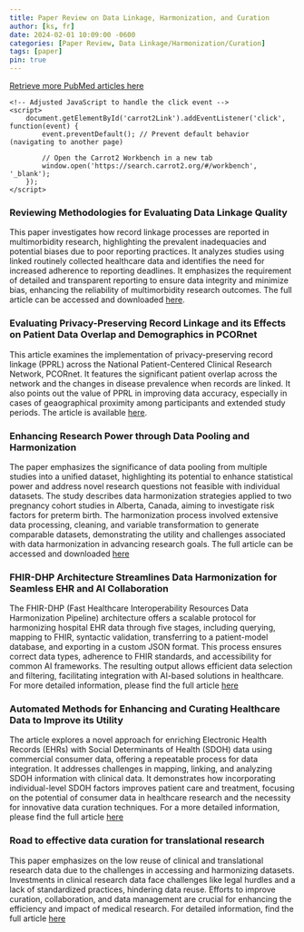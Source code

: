 ```yaml
---
title: Paper Review on Data Linkage, Harmonization, and Curation
author: [ks, fr]
date: 2024-02-01 10:09:00 -0600
categories: [Paper Review, Data Linkage/Harmonization/Curation]
tags: [paper]
pin: true
---
```


<!-- HTML code for the page with the "More PubMed Articles Here" link -->
<!DOCTYPE html>
<html lang="en">
<head>
    <meta charset="UTF-8">
    <meta name="viewport" content="width=device-width, initial-scale=1.0">
    <title>Your Website Title</title>
</head>
<body>
    <div>
        <!-- No change needed here, keeping the link as is -->
        <a href="#" id="carrot2Link">Retrieve more PubMed articles here</a>
    </div>

    <!-- Adjusted JavaScript to handle the click event -->
    <script>
        document.getElementById('carrot2Link').addEventListener('click', function(event) {
            event.preventDefault(); // Prevent default behavior (navigating to another page)

            // Open the Carrot2 Workbench in a new tab
            window.open('https://search.carrot2.org/#/workbench', '_blank');
        });
    </script>
</body>
</html>

### Reviewing Methodologies for Evaluating Data Linkage Quality
This paper investigates how record linkage processes are reported in multimorbidity research, highlighting the prevalent inadequacies and potential biases due to poor reporting practices. It analyzes studies using linked routinely collected healthcare data and identifies the need for increased adherence to reporting deadlines. It emphasizes the requirement of detailed and transparent reporting to ensure data integrity and minimize bias, enhancing the reliability of multimorbidity research outcomes. The full article can be accessed and downloaded [here](https://uis.brage.unit.no/uis-xmlui/bitstream/handle/11250/3087668/e069212.full.pdf?sequence=1&isAllowed=y).

### Evaluating Privacy-Preserving Record Linkage and its Effects on Patient Data Overlap and Demographics in PCORnet
This article examines the implementation of privacy-preserving record linkage (PPRL) across the National Patient-Centered Clinical Research Network, PCORnet. It features the significant patient overlap across the network and the changes in disease prevalence when records are linked. It also points out the value of PPRL in improving data accuracy, especially in cases of geaographical proximity among participants and extended study periods. The article is available [here](https://www.ncbi.nlm.nih.gov/pmc/articles/PMC9933062/).

### Enhancing Research Power through Data Pooling and Harmonization
The paper emphasizes the significance of data pooling from multiple studies into a unified dataset, highlighting its potential to enhance statistical power and address novel research questions not feasible with individual datasets. The study describes data harmonization strategies applied to two pregnancy cohort studies in Alberta, Canada, aiming to investigate risk factors for preterm birth. The harmonization process involved extensive data processing, cleaning, and variable transformation to generate comparable datasets, demonstrating the utility and challenges associated with data harmonization in advancing research goals. The full article can be accessed and downloaded [here](https://www.ncbi.nlm.nih.gov/pmc/articles/PMC8631396/pdf/ijpds-06-1680.pdf)

### FHIR-DHP Architecture Streamlines Data Harmonization for Seamless EHR and AI Collaboration
The FHIR-DHP (Fast Healthcare Interoperability Resources Data Harmonization Pipeline) architecture offers a scalable protocol for harmonizing hospital EHR data through five stages, including querying, mapping to FHIR, syntactic validation, transferring to a patient-model database, and exporting in a custom JSON format. This process ensures correct data types, adherence to FHIR standards, and accessibility for common AI frameworks. The resulting output allows efficient data selection and filtering, facilitating integration with AI-based solutions in healthcare. For more detailed information, please find the full article [here](https://medinform.jmir.org/2023/1/e43847/PDF)

### Automated Methods for Enhancing and Curating Healthcare Data to Improve its Utility
The article explores a novel approach for enriching Electronic Health Records (EHRs) with Social Determinants of Health (SDOH) data using commercial consumer data, offering a repeatable process for data integration. It addresses challenges in mapping, linking, and analyzing SDOH information with clinical data. It demonstrates how incorporating individual-level SDOH factors improves patient care and treatment, focusing on the potential of consumer data in healthcare research and the necessity for innovative data curation techniques. For a more detailed information, please find the full article [here](https://www.medrxiv.org/content/10.1101/2022.04.03.22273359v1.full.pdf)

### Road to effective data curation for translational research
This paper emphasizes on the low reuse of clinical and translational research data due to the challenges in accessing and harmonizing datasets. Investments in clinical research data face challenges like legal hurdles and a lack of standardized practices, hindering data reuse. Efforts to improve curation, collaboration, and data management are crucial for enhancing the efficiency and impact of medical research. For detailed information, find the full article [here](https://pdf.sciencedirectassets.com/271275/1-s2.0-S1359644621X00049/1-s2.0-S1359644620305250/main.pdf?X-Amz-Security-Token=IQoJb3JpZ2luX2VjEIL%2F%2F%2F%2F%2F%2F%2F%2F%2F%2FwEaCXVzLWVhc3QtMSJIMEYCIQDb6oQ0FKZbu5l%2BesFpkQzMiX29WKSKjkumsTcu6Ohu6QIhAOqNgi9DJYJePpzshiLpm1VQ32sEpEzkfL4zAWIBZsXbKrMFCEsQBRoMMDU5MDAzNTQ2ODY1IgxiSTHaR50ISUuPkvMqkAWq5EYGziw4aF9h14%2BZdFfo2CyToXXFr2ogPwt0tT5y78BncAlLKiDKeUOD20m%2FzoVnAES5IVQWKrtothbDBVr8toU2fR5RO2GjVyYC%2FmMM2L5YWb24iUhVQ5Jwi8DPU9tPCpLTXh7YBZArHJTzLQXLS4705TgmS0k1faPvqrh5wJOeoITozofZyh7sIphmMeBEOrRkIHyBThAxKkDLmqjVpXfDGG%2Bj7E4plrSQQSQeiM2t6ZOvQl2QcDdTV7mwp2efJsK8ykd0q1t9VILvNW18aNWZqjANRh%2BOH1%2B5%2FRqQh9D6pUcybKeP9Wb17P0TURqqJMgV%2BOwdMMpAxMNamxsJUzmNB5wPaUC7ENTFQD0YgRGRs%2Fus%2BoAMmwqJ1JHJZzialNB8%2B2Uojdg%2F1raXgiN8aWpL24tG7Y7QkaKcwOBhyb%2FfBFPshxpsfHiyxIb8nzu28J36GtTuUZl1Xr6jFWc155ZKZXXHxieCpAkbjUo%2B8XEh%2FAZjzKdRcVJjlTONTZo3ug1zQBj297Ra2S7f31Jm0%2Bu47VJkbA86d2T5uQBr4eKnFrNtGoZegVV3tArLQzj9fJwWaij1ItOtS75pcARBtDAd3h3jl2mc0mlkvJRTZ5jpSSdjKN5CvpveZ3AgLrQyKGJ9d2cshhvXwnaFG50fwSK3ydnoFnV4zruprSW8%2BkLcMKl70qI1cKSPTqNLhPGhZNkkOqpOv6jgQ6N93Mxbz3bmyX3Ss7ekQLN5UcSFP0YtLRSYy5kJJeA0lAyFYo45%2FVd5pwQD58dcYP0Jd%2FOniqIzy3S5co1fltF%2B%2BcLlxxyoW4g1G4XEAOWKp6mtejV70NkWagE1HlCfHz9XZ2OLybu3iIfOQ6sv1CkWxI5IjTDMue%2BtBjqwAUDIjelE7wZmskL8AQE9luhxCFfRJpHjBJCeAmb9dWjtBhyOhWp0iL1G1DsKLQsizpdyKmQJw5kjDlr1IL1720FA2zW5Cx2CtZhaX8VFyxsOCptB%2BeihcZyTO8SNR9KOrmG8ieovKS%2BRwhC9lTO4bO6Lli9WVstgE0ujU8DPuZ15jvOETkUHYfLjhm%2BvOQU36gmiiv6oR3Ix2W%2Fh2sk4Hr5YrX03ZlNXHHG%2Fgv6iWXwI&X-Amz-Algorithm=AWS4-HMAC-SHA256&X-Amz-Date=20240201T184909Z&X-Amz-SignedHeaders=host&X-Amz-Expires=300&X-Amz-Credential=ASIAQ3PHCVTYTH4K5G4B%2F20240201%2Fus-east-1%2Fs3%2Faws4_request&X-Amz-Signature=418fd2f6f7682f0caa969302c76e62a1f20425eb8d32236aa7827aaf7eb073ea&hash=784ed27ddca5b318773b64a79427c6c780e79fa4b635aa87301bb6062499d083&host=68042c943591013ac2b2430a89b270f6af2c76d8dfd086a07176afe7c76c2c61&pii=S1359644620305250&tid=spdf-e4093ecf-6ccb-4130-8c27-c1ee38a22ac1&sid=513e26283ea2b1461f1a6329097ec17f50d7gxrqa&type=client&tsoh=d3d3LnNjaWVuY2VkaXJlY3QuY29t&ua=0f135a56030451075659&rr=84ec5f68cec645e8&cc=us)